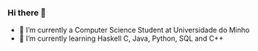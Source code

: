 ### Hi there 👋

- 🔭 I’m currently a Computer Science Student at Universidade do Minho
- 🌱 I’m currently learning Haskell C, Java, Python, SQL and C++
